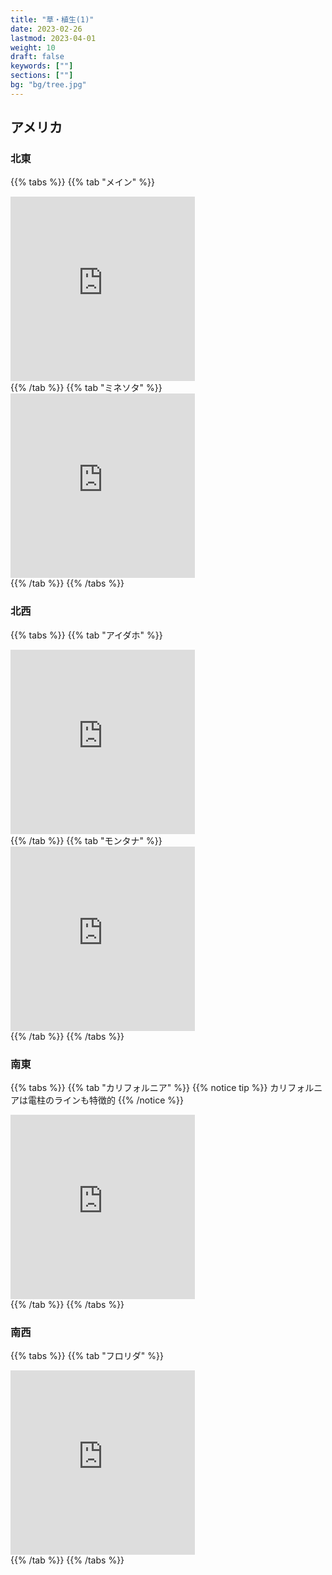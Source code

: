 ```yaml
---
title: "草・植生(1)"
date: 2023-02-26
lastmod: 2023-04-01
weight: 10
draft: false
keywords: [""]
sections: [""]
bg: "bg/tree.jpg"
---
```


## アメリカ
### 北東
{{% tabs  %}}
{{% tab "メイン" %}}
<div class="googlemap-if">
<iframe src="https://www.google.com/maps/embed?pb=!4v1679682104525!6m8!1m7!1sHpldokOl2fOfB_5V78iEWw!2m2!1d45.36606700400944!2d-67.71281053593883!3f164.82273888334214!4f0.7384445382142104!5f0.7820865974627469" width="295" height="295" style="border:0;" allowfullscreen="" loading="lazy" referrerpolicy="no-referrer-when-downgrade"></iframe>
</div>
{{% /tab %}}
{{% tab "ミネソタ" %}}
<div class="googlemap-if">
<iframe src="https://www.google.com/maps/embed?pb=!4v1679682179516!6m8!1m7!1sq3DI5JVYoEGwOxCwZQ9HqQ!2m2!1d47.50455848990519!2d-93.19496086176746!3f10.25704924852798!4f6.813013018868048!5f0.7820865974627469" width="295" height="295" style="border:0;" allowfullscreen="" loading="lazy" referrerpolicy="no-referrer-when-downgrade"></iframe>
</div>
{{% /tab %}}
{{% /tabs %}}

### 北西
{{% tabs  %}}
{{% tab "アイダホ" %}}
<div class="googlemap-if">
<iframe src="https://www.google.com/maps/embed?pb=!4v1679681996721!6m8!1m7!1s_YSFGFdAYVxS0-zll6t2iQ!2m2!1d46.5623815617751!2d-114.6490088402405!3f205.34!4f4.769999999999996!5f0.4856615363196059" width="295" height="295" style="border:0;" allowfullscreen="" loading="lazy" referrerpolicy="no-referrer-when-downgrade"></iframe>
</div>
{{% /tab %}}
{{% tab "モンタナ" %}}
<div class="googlemap-if">
<iframe src="https://www.google.com/maps/embed?pb=!4v1679682197045!6m8!1m7!1sU4WPXl3BTf_wRYNC72cOAQ!2m2!1d46.8033245072556!2d-105.0707256071661!3f262.0595289854954!4f0.4670748031622054!5f0.7820865974627469" width="295" height="295" style="border:0;" allowfullscreen="" loading="lazy" referrerpolicy="no-referrer-when-downgrade"></iframe>
</div>
{{% /tab %}}
{{% /tabs %}}

### 南東

{{% tabs  %}}
{{% tab "カリフォルニア" %}}
{{% notice tip %}}
カリフォルニアは電柱のラインも特徴的
{{% /notice %}}
<div class="googlemap-if">
<iframe src="https://www.google.com/maps/embed?pb=!4v1679681953396!6m8!1m7!1scj8lk8vEp03RPsVFTWcTdA!2m2!1d33.86067228429133!2d-115.7940488779932!3f152.7072055270092!4f6.962312350061822!5f0.46809600461762146" width="295" height="295" style="border:0;" allowfullscreen="" loading="lazy" referrerpolicy="no-referrer-when-downgrade"></iframe>
</div>
{{% /tab %}}
{{% /tabs %}}

### 南西

{{% tabs  %}}
{{% tab "フロリダ" %}}
<div class="googlemap-if">
<iframe src="https://www.google.com/maps/embed?pb=!4v1679682063845!6m8!1m7!1sE4jf5OoIigSjZBZgxxr7fg!2m2!1d26.94537795389445!2d-81.72028230542088!3f137.93941958914127!4f8.125359950563976!5f0.8721658565598276" width="295" height="295" style="border:0;" allowfullscreen="" loading="lazy" referrerpolicy="no-referrer-when-downgrade"></iframe>
</div>
{{% /tab %}}
{{% /tabs %}}
